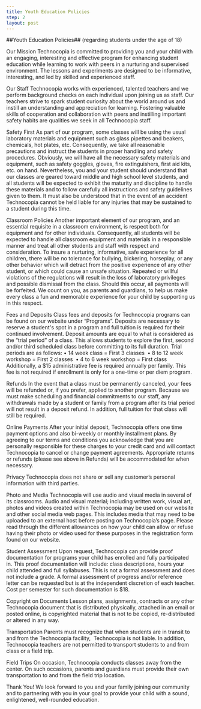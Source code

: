 ```yaml
---
title: Youth Education Policies
step: 2
layout: post
---
```


##Youth Education Policies##
(regarding students under the age of 18)

Our Mission
Technocopia is committed to providing you and your child with an engaging, interesting and effective program for enhancing student education while learning to work with peers in a nurturing and supervised environment. The lessons and experiments are designed to be informative, interesting, and led by skilled and experienced staff.

Our Staff
Technocopia works with experienced, talented teachers and we perform background checks on each individual upon joining us as staff. Our teachers strive to spark student curiosity about the world around us and instill an understanding and appreciation for learning. Fostering valuable skills of cooperation and collaboration with peers and instilling important safety habits are qualities we seek in all Technocopia staff.

Safety First
As part of our program, some classes will be using the usual laboratory materials and equipment such as glass pipettes and beakers, chemicals, hot plates, etc. Consequently, we take all reasonable precautions and instruct the students in proper handling and safety procedures. Obviously, we will have all the necessary safety materials and equipment, such as safety goggles, gloves, fire extinguishers, first aid kits, etc. on hand. Nevertheless, you and your student should understand that our classes are geared toward middle and high school level students, and all students will be expected to exhibit the maturity and discipline to handle these materials and to follow carefully all instructions and safety guidelines given to them. It must also be understood that in the event of an accident Technocopia cannot be held liable for any injuries that may be sustained to a student during this time.

Classroom Policies
Another important element of our program, and an essential requisite in a classroom environment, is respect both for equipment and for other individuals. Consequently, all students will be expected to handle all classroom equipment and materials in a responsible manner and treat all other students and staff with respect and consideration. To insure a nurturing, informative, safe experience for all children, there will be no tolerance for bullying, bickering, horseplay, or any other behavior which will detract from the positive experience of any other student, or which could cause an unsafe situation. Repeated or willful violations of the regulations will result in the loss of laboratory privileges and possible dismissal from the class. Should this occur, all payments will be forfeited. We count on you, as parents and guardians, to help us make every class a fun and memorable experience for your child by supporting us in this respect.

Fees and Deposits
Class fees and deposits for Technocopia programs can be found on our website under “Programs”. Deposits are necessary to reserve a student's spot in a program and full tuition is required for their continued involvement. Deposit amounts are equal to what is considered as the “trial period” of a class. This allows students to explore the first, second and/or third scheduled class before committing to its full duration. Trial periods are as follows:
	•	14 week class = First 3 classes 
	•	8 to 12 week workshop = First 2 classes 
	•	4 to 6 week workshop = First class 
Additionally, a $15 administrative fee is required annually per family. This fee is not required if enrollment is only for a one-time or per diem program.

Refunds
In the event that a class must be permanently canceled, your fees will be refunded or, if you prefer, applied to another program. Because we must make scheduling and financial commitments to our staff, any withdrawals made by a student or family from a program after its trial period will not result in a deposit refund. In addition, full tuition for that class will still be required.

Online Payments
After your initial deposit, Technocopia offers one time payment options and also bi-weekly or monthly installment plans. By agreeing to our terms and conditions you acknowledge that you are personally responsible for these charges to your credit card and will contact Technocopia to cancel or change payment agreements. Appropriate returns or refunds (please see above in Refunds) will be accommodated for when necessary.

Privacy
Technocopia does not share or sell any customer’s personal information with third parties.

Photo and Media
Technocopia will use audio and visual media in several of its classrooms. Audio and visual material; including written work, visual art, photos and videos created within Technocopia may be used on our website and other social media web pages. This includes media that may need to be uploaded to an external host before posting on Technocopia’s page. Please read through the different allowances on how your child can allow or refuse having their photo or video used for these purposes in the registration form found on our website.

Student Assessment
Upon request, Technocopia can provide proof documentation for programs your child has enrolled and fully participated in. This proof documentation will include: class descriptions, hours your child attended and full syllabuses. This is not a formal assessment and does not include a grade. A formal assessment of progress and/or reference letter can be requested but is at the independent discretion of each teacher. Cost per semester for such documentation is $18.

Copyright on Documents
Lesson plans, assignments, contracts or any other Technocopia document that is distributed physically, attached in an email or posted online, is copyrighted material that is not to be copied, re-distributed or altered in any way.

Transportation
Parents must recognize that when students are in transit to and from the Technocopia facility,  Technocopia is not liable. In addition, Technocopia teachers are not permitted to transport students to and from class or a field trip.

Field Trips
On occasion, Technocopia conducts classes away from the center. On such occasions, parents and guardians must provide their own transportation to and from the field trip location.

Thank You!
We look forward to you and your family joining our community and to partnering with you in your goal to provide your child with a sound, enlightened, well-rounded education.
